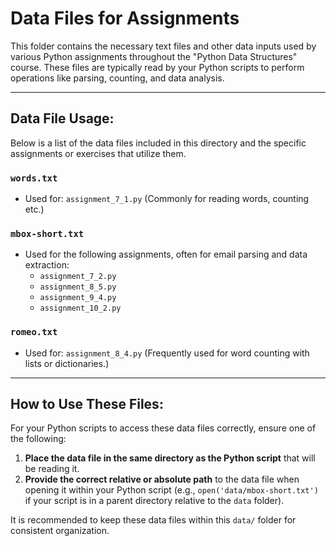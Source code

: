 # Data Files for Assignments

This folder contains the necessary text files and other data inputs used by various Python assignments throughout the "Python Data Structures" course. These files are typically read by your Python scripts to perform operations like parsing, counting, and data analysis.

---

## Data File Usage:

Below is a list of the data files included in this directory and the specific assignments or exercises that utilize them.

### `words.txt`

* Used for: `assignment_7_1.py` (Commonly for reading words, counting etc.)

### `mbox-short.txt`

* Used for the following assignments, often for email parsing and data extraction:
    * `assignment_7_2.py`
    * `assignment_8_5.py`
    * `assignment_9_4.py`
    * `assignment_10_2.py`

### `romeo.txt`

* Used for: `assignment_8_4.py` (Frequently used for word counting with lists or dictionaries.)

---

## How to Use These Files:

For your Python scripts to access these data files correctly, ensure one of the following:

1.  **Place the data file in the same directory as the Python script** that will be reading it.
2.  **Provide the correct relative or absolute path** to the data file when opening it within your Python script (e.g., `open('data/mbox-short.txt')` if your script is in a parent directory relative to the `data` folder).

It is recommended to keep these data files within this `data/` folder for consistent organization.

